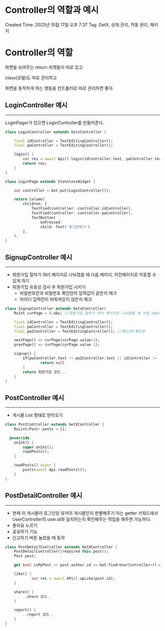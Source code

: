 # Controller의 역할과 예시

Created Time: 2023년 10월 17일 오후 7:37
Tag: GetX, 상태 관리, 작동 원리, 패키지

# Controller의 역할

화면을 보여주는 return 위젯들이 따로 있고

class(모델)도 따로 관리하고

화면을 동작하게 하는 행동을 컨트롤러로 따로 관리하면 좋다.

## LoginController 예시

---

LoginPager가 있으면 LoginController를 만들어준다.

```dart
class LoginController extends GetxController {

	final idController = TextEditingController();
	final pwController = TextEditingController();

	login() {
		var res = await Api().login(idController.text, pwController.text)
		return res;
	}
}
```

```dart
class LoginPage extends StatelessWidget {

	var controller = Get.put(LoginController());

	return Column(
		children: [
			TextFied(controller: controller.idController),
			TextFied(controller: controller.pwController),
			TextButton(
				onPressed:
				child: Text('로그인하기')
		],
	),
}
```

## SignupController 예시

---

- 회원가입 절차가 여러 페이지로 나눠졌을 때 다음 페이지, 이전페이지로 이동할 수 있게 하기
- 회원가입 유효성 검사 후 회원가입 시키기
  - 비밀번호란과 비밀번호 확인란의 입력값이 같은지 체크
  - 아이디 입력란이 비워져있지 않은지 체크

```dart
class SignupController extends GetxController{
	RxInt curPage = 0.obs; //회원가입 절차가 여러 페이지로 나눠졌을 때 쓰일 oberservable한 변수

	final idController = TextEditingController();
	final pwController = TextEditingController();
	final pw2Controller = TextEditingController(); //패스워드확인창

	nextPage() => curPage(curPage.value+1);
	prevPage() => curPage(curPage.value-1);

	signup() {
		if(pwController.text != pw2Controller.text || idController != '') {
				return null
		}
		return 회원가입 코드...
	}
}
```

## PostController 예시

---

- 게시물 List 형태로 받아오기

```dart
class PostController extends GetXController {
	RxList<Post> posts = [];

  @override
	onInt() {
		super.onInt();
		readPosts();
	}

	readPosts() async {
		posts(await Api.readPosts());
	}
}
```

## PostDetailController 예시

---

- 현재 이 게시물이 로그인된 유저의 게시물인지 판별해주기
  이는 getter 키워드에서 UserController의 user.id와 일치하는지 확인해주는 작업을 해주면 가능하다.
- 좋아요 누르기
- 공유하기 기능
- 신고하기 버튼 눌렀을 때 동작

```dart
class PostDetailController extends GetXController {
	PostDetailController({required this.post});
	Post post;

	get bool isMyPost => post.author.id == Get.find<UserController>().user.id

	like() {
			var res = await APi().upLike(post.id);
	}

	share() {
		..share 코드..
	}

	report() {
		..report 코드..
	}
}
```

